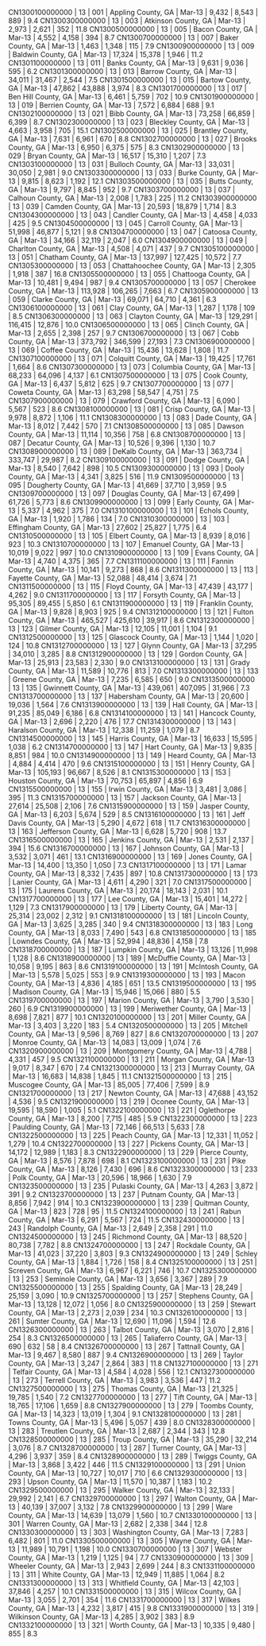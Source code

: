 CN1300100000000 |  13  |  001  | Appling County, GA                       |   Mar-13  |      9,432 |      8,543 |      889 |     9.4
 CN1300300000000 |  13  |  003  | Atkinson County, GA                      |   Mar-13  |      2,973 |      2,621 |      352 |    11.8
 CN1300500000000 |  13  |  005  | Bacon County, GA                         |   Mar-13  |      4,552 |      4,158 |      394 |     8.7
 CN1300700000000 |  13  |  007  | Baker County, GA                         |   Mar-13  |      1,463 |      1,348 |      115 |     7.9
 CN1300900000000 |  13  |  009  | Baldwin County, GA                       |   Mar-13  |     17,324 |     15,378 |    1,946 |    11.2
 CN1301100000000 |  13  |  011  | Banks County, GA                         |   Mar-13  |      9,631 |      9,036 |      595 |     6.2
 CN1301300000000 |  13  |  013  | Barrow County, GA                        |   Mar-13  |     34,011 |     31,467 |    2,544 |     7.5
 CN1301500000000 |  13  |  015  | Bartow County, GA                        |   Mar-13  |     47,862 |     43,888 |    3,974 |     8.3
 CN1301700000000 |  13  |  017  | Ben Hill County, GA                      |   Mar-13  |      6,461 |      5,759 |      702 |    10.9
 CN1301900000000 |  13  |  019  | Berrien County, GA                       |   Mar-13  |      7,572 |      6,884 |      688 |     9.1
 CN1302100000000 |  13  |  021  | Bibb County, GA                          |   Mar-13  |     73,258 |     66,859 |    6,399 |     8.7
 CN1302300000000 |  13  |  023  | Bleckley County, GA                      |   Mar-13  |      4,663 |      3,958 |      705 |    15.1
 CN1302500000000 |  13  |  025  | Brantley County, GA                      |   Mar-13  |      7,631 |      6,961 |      670 |     8.8
 CN1302700000000 |  13  |  027  | Brooks County, GA                        |   Mar-13  |      6,950 |      6,375 |      575 |     8.3
 CN1302900000000 |  13  |  029  | Bryan County, GA                         |   Mar-13  |     16,517 |     15,310 |    1,207 |     7.3
 CN1303100000000 |  13  |  031  | Bulloch County, GA                       |   Mar-13  |     33,031 |     30,050 |    2,981 |     9.0
 CN1303300000000 |  13  |  033  | Burke County, GA                         |   Mar-13  |      9,815 |      8,623 |    1,192 |    12.1
 CN1303500000000 |  13  |  035  | Butts County, GA                         |   Mar-13  |      9,797 |      8,845 |      952 |     9.7
 CN1303700000000 |  13  |  037  | Calhoun County, GA                       |   Mar-13  |      2,008 |      1,783 |      225 |    11.2
 CN1303900000000 |  13  |  039  | Camden County, GA                        |   Mar-13  |     20,593 |     18,879 |    1,714 |     8.3
 CN1304300000000 |  13  |  043  | Candler County, GA                       |   Mar-13  |      4,458 |      4,033 |      425 |     9.5
 CN1304500000000 |  13  |  045  | Carroll County, GA                       |   Mar-13  |     51,998 |     46,877 |    5,121 |     9.8
 CN1304700000000 |  13  |  047  | Catoosa County, GA                       |   Mar-13  |     34,166 |     32,119 |    2,047 |     6.0
 CN1304900000000 |  13  |  049  | Charlton County, GA                      |   Mar-13  |      4,508 |      4,071 |      437 |     9.7
 CN1305100000000 |  13  |  051  | Chatham County, GA                       |   Mar-13  |    137,997 |    127,425 |   10,572 |     7.7
 CN1305300000000 |  13  |  053  | Chattahoochee County, GA                 |   Mar-13  |      2,305 |      1,918 |      387 |    16.8
 CN1305500000000 |  13  |  055  | Chattooga County, GA                     |   Mar-13  |     10,481 |      9,494 |      987 |     9.4
 CN1305700000000 |  13  |  057  | Cherokee County, GA                      |   Mar-13  |    113,928 |    106,265 |    7,663 |     6.7
 CN1305900000000 |  13  |  059  | Clarke County, GA                        |   Mar-13  |     69,071 |     64,710 |    4,361 |     6.3
 CN1306100000000 |  13  |  061  | Clay County, GA                          |   Mar-13  |      1,287 |      1,178 |      109 |     8.5
 CN1306300000000 |  13  |  063  | Clayton County, GA                       |   Mar-13  |    129,291 |    116,415 |   12,876 |    10.0
 CN1306500000000 |  13  |  065  | Clinch County, GA                        |   Mar-13  |      2,655 |      2,398 |      257 |     9.7
 CN1306700000000 |  13  |  067  | Cobb County, GA                          |   Mar-13  |    373,792 |    346,599 |   27,193 |     7.3
 CN1306900000000 |  13  |  069  | Coffee County, GA                        |   Mar-13  |     15,436 |     13,628 |    1,808 |    11.7
 CN1307100000000 |  13  |  071  | Colquitt County, GA                      |   Mar-13  |     19,425 |     17,761 |    1,664 |     8.6
 CN1307300000000 |  13  |  073  | Columbia County, GA                      |   Mar-13  |     68,233 |     64,096 |    4,137 |     6.1
 CN1307500000000 |  13  |  075  | Cook County, GA                          |   Mar-13  |      6,437 |      5,812 |      625 |     9.7
 CN1307700000000 |  13  |  077  | Coweta County, GA                        |   Mar-13  |     63,298 |     58,547 |    4,751 |     7.5
 CN1307900000000 |  13  |  079  | Crawford County, GA                      |   Mar-13  |      6,090 |      5,567 |      523 |     8.6
 CN1308100000000 |  13  |  081  | Crisp County, GA                         |   Mar-13  |      9,978 |      8,872 |    1,106 |    11.1
 CN1308300000000 |  13  |  083  | Dade County, GA                          |   Mar-13  |      8,012 |      7,442 |      570 |     7.1
 CN1308500000000 |  13  |  085  | Dawson County, GA                        |   Mar-13  |     11,114 |     10,356 |      758 |     6.8
 CN1308700000000 |  13  |  087  | Decatur County, GA                       |   Mar-13  |     10,526 |      9,396 |    1,130 |    10.7
 CN1308900000000 |  13  |  089  | DeKalb County, GA                        |   Mar-13  |    363,734 |    333,747 |   29,987 |     8.2
 CN1309100000000 |  13  |  091  | Dodge County, GA                         |   Mar-13  |      8,540 |      7,642 |      898 |    10.5
 CN1309300000000 |  13  |  093  | Dooly County, GA                         |   Mar-13  |      4,341 |      3,825 |      516 |    11.9
 CN1309500000000 |  13  |  095  | Dougherty County, GA                     |   Mar-13  |     41,669 |     37,710 |    3,959 |     9.5
 CN1309700000000 |  13  |  097  | Douglas County, GA                       |   Mar-13  |     67,499 |     61,726 |    5,773 |     8.6
 CN1309900000000 |  13  |  099  | Early County, GA                         |   Mar-13  |      5,337 |      4,962 |      375 |     7.0
 CN1310100000000 |  13  |  101  | Echols County, GA                        |   Mar-13  |      1,920 |      1,786 |      134 |     7.0
 CN1310300000000 |  13  |  103  | Effingham County, GA                     |   Mar-13  |     27,602 |     25,827 |    1,775 |     6.4
 CN1310500000000 |  13  |  105  | Elbert County, GA                        |   Mar-13  |      8,939 |      8,016 |      923 |    10.3
 CN1310700000000 |  13  |  107  | Emanuel County, GA                       |   Mar-13  |     10,019 |      9,022 |      997 |    10.0
 CN1310900000000 |  13  |  109  | Evans County, GA                         |   Mar-13  |      4,740 |      4,375 |      365 |     7.7
 CN1311100000000 |  13  |  111  | Fannin County, GA                        |   Mar-13  |     10,141 |      9,273 |      868 |     8.6
 CN1311300000000 |  13  |  113  | Fayette County, GA                       |   Mar-13  |     52,088 |     48,414 |    3,674 |     7.1
 CN1311500000000 |  13  |  115  | Floyd County, GA                         |   Mar-13  |     47,439 |     43,177 |    4,262 |     9.0
 CN1311700000000 |  13  |  117  | Forsyth County, GA                       |   Mar-13  |     95,305 |     89,455 |    5,850 |     6.1
 CN1311900000000 |  13  |  119  | Franklin County, GA                      |   Mar-13  |      9,828 |      8,903 |      925 |     9.4
 CN1312100000000 |  13  |  121  | Fulton County, GA                        |   Mar-13  |    465,527 |    425,610 |   39,917 |     8.6
 CN1312300000000 |  13  |  123  | Gilmer County, GA                        |   Mar-13  |     12,105 |     11,001 |    1,104 |     9.1
 CN1312500000000 |  13  |  125  | Glascock County, GA                      |   Mar-13  |      1,144 |      1,020 |      124 |    10.8
 CN1312700000000 |  13  |  127  | Glynn County, GA                         |   Mar-13  |     37,295 |     34,010 |    3,285 |     8.8
 CN1312900000000 |  13  |  129  | Gordon County, GA                        |   Mar-13  |     25,913 |     23,583 |    2,330 |     9.0
 CN1313100000000 |  13  |  131  | Grady County, GA                         |   Mar-13  |     11,589 |     10,776 |      813 |     7.0
 CN1313300000000 |  13  |  133  | Greene County, GA                        |   Mar-13  |      7,235 |      6,585 |      650 |     9.0
 CN1313500000000 |  13  |  135  | Gwinnett County, GA                      |   Mar-13  |    439,061 |    407,095 |   31,966 |     7.3
 CN1313700000000 |  13  |  137  | Habersham County, GA                     |   Mar-13  |     20,600 |     19,036 |    1,564 |     7.6
 CN1313900000000 |  13  |  139  | Hall County, GA                          |   Mar-13  |     91,235 |     85,049 |    6,186 |     6.8
 CN1314100000000 |  13  |  141  | Hancock County, GA                       |   Mar-13  |      2,696 |      2,220 |      476 |    17.7
 CN1314300000000 |  13  |  143  | Haralson County, GA                      |   Mar-13  |     12,338 |     11,259 |    1,079 |     8.7
 CN1314500000000 |  13  |  145  | Harris County, GA                        |   Mar-13  |     16,633 |     15,595 |    1,038 |     6.2
 CN1314700000000 |  13  |  147  | Hart County, GA                          |   Mar-13  |      9,835 |      8,851 |      984 |    10.0
 CN1314900000000 |  13  |  149  | Heard County, GA                         |   Mar-13  |      4,884 |      4,414 |      470 |     9.6
 CN1315100000000 |  13  |  151  | Henry County, GA                         |   Mar-13  |    105,193 |     96,667 |    8,526 |     8.1
 CN1315300000000 |  13  |  153  | Houston County, GA                       |   Mar-13  |     70,753 |     65,897 |    4,856 |     6.9
 CN1315500000000 |  13  |  155  | Irwin County, GA                         |   Mar-13  |      3,481 |      3,086 |      395 |    11.3
 CN1315700000000 |  13  |  157  | Jackson County, GA                       |   Mar-13  |     27,614 |     25,508 |    2,106 |     7.6
 CN1315900000000 |  13  |  159  | Jasper County, GA                        |   Mar-13  |      6,203 |      5,674 |      529 |     8.5
 CN1316100000000 |  13  |  161  | Jeff Davis County, GA                    |   Mar-13  |      5,290 |      4,672 |      618 |    11.7
 CN1316300000000 |  13  |  163  | Jefferson County, GA                     |   Mar-13  |      6,628 |      5,720 |      908 |    13.7
 CN1316500000000 |  13  |  165  | Jenkins County, GA                       |   Mar-13  |      2,531 |      2,137 |      394 |    15.6
 CN1316700000000 |  13  |  167  | Johnson County, GA                       |   Mar-13  |      3,532 |      3,071 |      461 |    13.1
 CN1316900000000 |  13  |  169  | Jones County, GA                         |   Mar-13  |     14,400 |     13,350 |    1,050 |     7.3
 CN1317100000000 |  13  |  171  | Lamar County, GA                         |   Mar-13  |      8,332 |      7,435 |      897 |    10.8
 CN1317300000000 |  13  |  173  | Lanier County, GA                        |   Mar-13  |      4,611 |      4,290 |      321 |     7.0
 CN1317500000000 |  13  |  175  | Laurens County, GA                       |   Mar-13  |     20,174 |     18,143 |    2,031 |    10.1
 CN1317700000000 |  13  |  177  | Lee County, GA                           |   Mar-13  |     15,401 |     14,272 |    1,129 |     7.3
 CN1317900000000 |  13  |  179  | Liberty County, GA                       |   Mar-13  |     25,314 |     23,002 |    2,312 |     9.1
 CN1318100000000 |  13  |  181  | Lincoln County, GA                       |   Mar-13  |      3,625 |      3,285 |      340 |     9.4
 CN1318300000000 |  13  |  183  | Long County, GA                          |   Mar-13  |      8,033 |      7,490 |      543 |     6.8
 CN1318500000000 |  13  |  185  | Lowndes County, GA                       |   Mar-13  |     52,994 |     48,836 |    4,158 |     7.8
 CN1318700000000 |  13  |  187  | Lumpkin County, GA                       |   Mar-13  |     13,126 |     11,998 |    1,128 |     8.6
 CN1318900000000 |  13  |  189  | McDuffie County, GA                      |   Mar-13  |     10,058 |      9,195 |      863 |     8.6
 CN1319100000000 |  13  |  191  | McIntosh County, GA                      |   Mar-13  |      5,578 |      5,025 |      553 |     9.9
 CN1319300000000 |  13  |  193  | Macon County, GA                         |   Mar-13  |      4,836 |      4,185 |      651 |    13.5
 CN1319500000000 |  13  |  195  | Madison County, GA                       |   Mar-13  |     15,946 |     15,066 |      880 |     5.5
 CN1319700000000 |  13  |  197  | Marion County, GA                        |   Mar-13  |      3,790 |      3,530 |      260 |     6.9
 CN1319900000000 |  13  |  199  | Meriwether County, GA                    |   Mar-13  |      8,698 |      7,821 |      877 |    10.1
 CN1320100000000 |  13  |  201  | Miller County, GA                        |   Mar-13  |      3,403 |      3,220 |      183 |     5.4
 CN1320500000000 |  13  |  205  | Mitchell County, GA                      |   Mar-13  |      9,596 |      8,769 |      827 |     8.6
 CN1320700000000 |  13  |  207  | Monroe County, GA                        |   Mar-13  |     14,083 |     13,009 |    1,074 |     7.6
 CN1320900000000 |  13  |  209  | Montgomery County, GA                    |   Mar-13  |      4,788 |      4,331 |      457 |     9.5
 CN1321100000000 |  13  |  211  | Morgan County, GA                        |   Mar-13  |      9,017 |      8,347 |      670 |     7.4
 CN1321300000000 |  13  |  213  | Murray County, GA                        |   Mar-13  |     16,683 |     14,838 |    1,845 |    11.1
 CN1321500000000 |  13  |  215  | Muscogee County, GA                      |   Mar-13  |     85,005 |     77,406 |    7,599 |     8.9
 CN1321700000000 |  13  |  217  | Newton County, GA                        |   Mar-13  |     47,688 |     43,152 |    4,536 |     9.5
 CN1321900000000 |  13  |  219  | Oconee County, GA                        |   Mar-13  |     19,595 |     18,590 |    1,005 |     5.1
 CN1322100000000 |  13  |  221  | Oglethorpe County, GA                    |   Mar-13  |      8,200 |      7,715 |      485 |     5.9
 CN1322300000000 |  13  |  223  | Paulding County, GA                      |   Mar-13  |     72,146 |     66,513 |    5,633 |     7.8
 CN1322500000000 |  13  |  225  | Peach County, GA                         |   Mar-13  |     12,331 |     11,052 |    1,279 |    10.4
 CN1322700000000 |  13  |  227  | Pickens County, GA                       |   Mar-13  |     14,172 |     12,989 |    1,183 |     8.3
 CN1322900000000 |  13  |  229  | Pierce County, GA                        |   Mar-13  |      8,576 |      7,878 |      698 |     8.1
 CN1323100000000 |  13  |  231  | Pike County, GA                          |   Mar-13  |      8,126 |      7,430 |      696 |     8.6
 CN1323300000000 |  13  |  233  | Polk County, GA                          |   Mar-13  |     20,596 |     18,966 |    1,630 |     7.9
 CN1323500000000 |  13  |  235  | Pulaski County, GA                       |   Mar-13  |      4,263 |      3,872 |      391 |     9.2
 CN1323700000000 |  13  |  237  | Putnam County, GA                        |   Mar-13  |      8,856 |      7,942 |      914 |    10.3
 CN1323900000000 |  13  |  239  | Quitman County, GA                       |   Mar-13  |        823 |        728 |       95 |    11.5
 CN1324100000000 |  13  |  241  | Rabun County, GA                         |   Mar-13  |      6,291 |      5,567 |      724 |    11.5
 CN1324300000000 |  13  |  243  | Randolph County, GA                      |   Mar-13  |      2,649 |      2,358 |      291 |    11.0
 CN1324500000000 |  13  |  245  | Richmond County, GA                      |   Mar-13  |     88,520 |     80,738 |    7,782 |     8.8
 CN1324700000000 |  13  |  247  | Rockdale County, GA                      |   Mar-13  |     41,023 |     37,220 |    3,803 |     9.3
 CN1324900000000 |  13  |  249  | Schley County, GA                        |   Mar-13  |      1,884 |      1,726 |      158 |     8.4
 CN1325100000000 |  13  |  251  | Screven County, GA                       |   Mar-13  |      6,967 |      6,221 |      746 |    10.7
 CN1325300000000 |  13  |  253  | Seminole County, GA                      |   Mar-13  |      3,656 |      3,367 |      289 |     7.9
 CN1325500000000 |  13  |  255  | Spalding County, GA                      |   Mar-13  |     28,249 |     25,159 |    3,090 |    10.9
 CN1325700000000 |  13  |  257  | Stephens County, GA                      |   Mar-13  |     13,128 |     12,072 |    1,056 |     8.0
 CN1325900000000 |  13  |  259  | Stewart County, GA                       |   Mar-13  |      2,273 |      2,039 |      234 |    10.3
 CN1326100000000 |  13  |  261  | Sumter County, GA                        |   Mar-13  |     12,690 |     11,096 |    1,594 |    12.6
 CN1326300000000 |  13  |  263  | Talbot County, GA                        |   Mar-13  |      3,070 |      2,816 |      254 |     8.3
 CN1326500000000 |  13  |  265  | Taliaferro County, GA                    |   Mar-13  |        690 |        632 |       58 |     8.4
 CN1326700000000 |  13  |  267  | Tattnall County, GA                      |   Mar-13  |      9,467 |      8,580 |      887 |     9.4
 CN1326900000000 |  13  |  269  | Taylor County, GA                        |   Mar-13  |      3,247 |      2,864 |      383 |    11.8
 CN1327100000000 |  13  |  271  | Telfair County, GA                       |   Mar-13  |      4,584 |      4,028 |      556 |    12.1
 CN1327300000000 |  13  |  273  | Terrell County, GA                       |   Mar-13  |      3,983 |      3,536 |      447 |    11.2
 CN1327500000000 |  13  |  275  | Thomas County, GA                        |   Mar-13  |     21,325 |     19,785 |    1,540 |     7.2
 CN1327700000000 |  13  |  277  | Tift County, GA                          |   Mar-13  |     18,765 |     17,106 |    1,659 |     8.8
 CN1327900000000 |  13  |  279  | Toombs County, GA                        |   Mar-13  |     14,323 |     13,019 |    1,304 |     9.1
 CN1328100000000 |  13  |  281  | Towns County, GA                         |   Mar-13  |      5,496 |      5,057 |      439 |     8.0
 CN1328300000000 |  13  |  283  | Treutlen County, GA                      |   Mar-13  |      2,687 |      2,344 |      343 |    12.8
 CN1328500000000 |  13  |  285  | Troup County, GA                         |   Mar-13  |     35,290 |     32,214 |    3,076 |     8.7
 CN1328700000000 |  13  |  287  | Turner County, GA                        |   Mar-13  |      4,296 |      3,937 |      359 |     8.4
 CN1328900000000 |  13  |  289  | Twiggs County, GA                        |   Mar-13  |      3,868 |      3,422 |      446 |    11.5
 CN1329100000000 |  13  |  291  | Union County, GA                         |   Mar-13  |     10,727 |     10,017 |      710 |     6.6
 CN1329300000000 |  13  |  293  | Upson County, GA                         |   Mar-13  |     11,570 |     10,387 |    1,183 |    10.2
 CN1329500000000 |  13  |  295  | Walker County, GA                        |   Mar-13  |     32,133 |     29,992 |    2,141 |     6.7
 CN1329700000000 |  13  |  297  | Walton County, GA                        |   Mar-13  |     40,139 |     37,007 |    3,132 |     7.8
 CN1329900000000 |  13  |  299  | Ware County, GA                          |   Mar-13  |     14,639 |     13,079 |    1,560 |    10.7
 CN1330100000000 |  13  |  301  | Warren County, GA                        |   Mar-13  |      2,682 |      2,338 |      344 |    12.8
 CN1330300000000 |  13  |  303  | Washington County, GA                    |   Mar-13  |      7,283 |      6,482 |      801 |    11.0
 CN1330500000000 |  13  |  305  | Wayne County, GA                         |   Mar-13  |     11,989 |     10,791 |    1,198 |    10.0
 CN1330700000000 |  13  |  307  | Webster County, GA                       |   Mar-13  |      1,219 |      1,125 |       94 |     7.7
 CN1330900000000 |  13  |  309  | Wheeler County, GA                       |   Mar-13  |      2,943 |      2,699 |      244 |     8.3
 CN1331100000000 |  13  |  311  | White County, GA                         |   Mar-13  |     12,949 |     11,885 |    1,064 |     8.2
 CN1331300000000 |  13  |  313  | Whitfield County, GA                     |   Mar-13  |     42,103 |     37,846 |    4,257 |    10.1
 CN1331500000000 |  13  |  315  | Wilcox County, GA                        |   Mar-13  |      3,055 |      2,701 |      354 |    11.6
 CN1331700000000 |  13  |  317  | Wilkes County, GA                        |   Mar-13  |      4,232 |      3,817 |      415 |     9.8
 CN1331900000000 |  13  |  319  | Wilkinson County, GA                     |   Mar-13  |      4,285 |      3,902 |      383 |     8.9
 CN1332100000000 |  13  |  321  | Worth County, GA                         |   Mar-13  |     10,335 |      9,480 |      855 |     8.3
